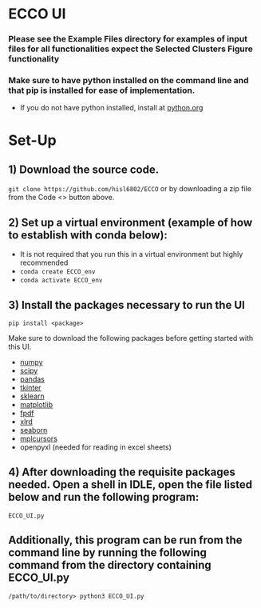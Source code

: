 # ECCO UI
### Please see the Example Files directory for examples of input files for all functionalities expect the Selected Clusters Figure functionality

### Make sure to have python installed on the command line and that pip is installed for ease of implementation.
- If you do not have python installed, install at [python.org](https://www.python.org/)

# Set-Up

## 1) Download the source code. 
`git clone https://github.com/hisl6802/ECCO`
or by downloading a zip file from the Code <> button above.

## 2) Set up a virtual environment (example of how to establish with conda below):
- It is not required that you run this in a virtual environment but highly recommended
- `conda create ECCO_env`
- `conda activate ECCO_env`

## 3) Install the packages necessary to run the UI
`pip install <package>`

Make sure to download the following packages before getting started with this UI.
- [numpy](https://numpy.org/)  
- [scipy](https://www.scipy.org/)
- [pandas](https://pandas.pydata.org/)
- [tkinter](https://docs.python.org/3/library/tkinter.html)
- [sklearn](https://scikit-learn.org/stable/index.html)
- [matplotlib](https://matplotlib.org/3.2.1/index.html)
- [fpdf](https://pyfpdf.readthedocs.io/en/latest/#:~:text=%20FPDF%20for%20Python%20%201%20Main%20features.,priority%20technical%20support%2C%20you%20can%20contact...%20More%20)
- [xlrd](https://pypi.org/project/xlrd/)
- [seaborn](https://seaborn.pydata.org/index.html)
- [mplcursors](https://pypi.org/project/mplcursors/)
- openpyxl (needed for reading in excel sheets)

## 4) After downloading the requisite packages needed. Open a shell in IDLE, open the file listed below and run the following program:

`ECCO_UI.py`

## Additionally, this program can be run from the command line by running the following command from the directory containing ECCO_UI.py

`/path/to/directory> python3 ECCO_UI.py`
 
